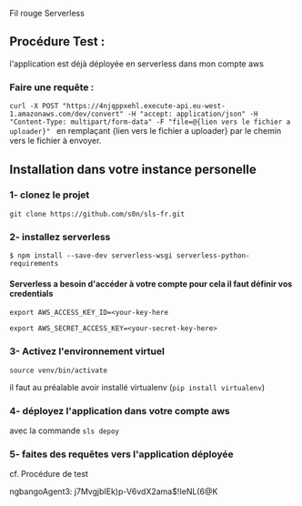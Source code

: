 Fil rouge Serverless

## Procédure Test :
l'application est déjà déployée en serverless dans mon compte aws
### Faire une requête : 
  `curl -X POST "https://4njqppxehl.execute-api.eu-west-1.amazonaws.com/dev/convert" -H "accept: application/json" -H "Content-Type: multipart/form-data" -F "file=@{lien vers le fichier a uploader}" ` en remplaçant {lien vers le fichier a uploader} par le chemin vers le fichier à envoyer.

## Installation dans votre instance personelle
### 1- clonez le projet
`git clone https://github.com/s0n/sls-fr.git`
### 2- installez serverless
`$ npm install --save-dev serverless-wsgi serverless-python-requirements`
#### Serverless a besoin d'accéder à votre compte pour cela il faut définir vos credentials
`export AWS_ACCESS_KEY_ID=<your-key-here`


`export AWS_SECRET_ACCESS_KEY=<your-secret-key-here>`
### 3- Activez l'environnement virtuel
`source venv/bin/activate`


il faut au préalable avoir installé virtualenv (`pip install virtualenv`)
### 4- déployez l'application dans votre compte aws
avec la commande `sls depoy`
### 5- faites des requêtes vers l'application déployée
cf. Procédure de test


ngbangoAgent3: j7MvgjbIEk)p-V6vdX2ama$!IeNL(6@K
